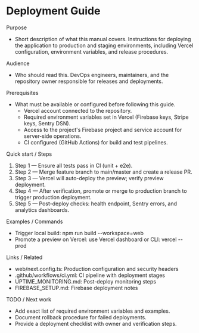 # Deployment Guide

Purpose
- Short description of what this manual covers.
  Instructions for deploying the application to production and staging environments, including Vercel configuration, environment variables, and release procedures.

Audience
- Who should read this.
  DevOps engineers, maintainers, and the repository owner responsible for releases and deployments.

Prerequisites
- What must be available or configured before following this guide.
  - Vercel account connected to the repository.
  - Required environment variables set in Vercel (Firebase keys, Stripe keys, Sentry DSN).
  - Access to the project's Firebase project and service account for server-side operations.
  - CI configured (GitHub Actions) for build and test pipelines.

Quick start / Steps
1. Step 1 — Ensure all tests pass in CI (unit + e2e).
2. Step 2 — Merge feature branch to main/master and create a release PR.
3. Step 3 — Vercel will auto-deploy the preview; verify preview deployment.
4. Step 4 — After verification, promote or merge to production branch to trigger production deployment.
5. Step 5 — Post-deploy checks: health endpoint, Sentry errors, and analytics dashboards.

Examples / Commands
- Trigger local build:
  npm run build --workspace=web
- Promote a preview on Vercel: use Vercel dashboard or CLI:
  vercel --prod

Links / Related
- web/next.config.ts: Production configuration and security headers
- .github/workflows/ci.yml: CI pipeline with deployment stages
- UPTIME_MONITORING.md: Post-deploy monitoring steps
- FIREBASE_SETUP.md: Firebase deployment notes

TODO / Next work
- Add exact list of required environment variables and examples.
- Document rollback procedure for failed deployments.
- Provide a deployment checklist with owner and verification steps.
